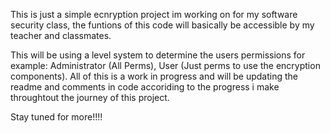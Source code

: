 This is just a simple ecnryption project im working on for my software security class, the funtions of this code will basically be accessible by my teacher and classmates.

This will be using a level system to determine the users permissions for example: Administrator (All Perms), User (Just perms to use the encryption components).
All of this is a work in progress and will be updating the readme and comments in code accoriding to the progress i make throughtout the journey of this project.

Stay tuned for more!!!!
